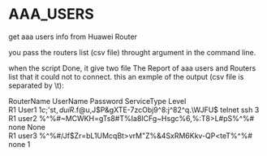 # AAA_USERS
get aaa users info from Huawei Router

you pass the routers list (csv file) throught argument in the command line.


when the script Done, it give two file The Report of aaa users and Routers list that it could not to connect.
this an exmple of the output (csv file is separated by \t):

RouterName  UserName Password	ServiceType	Level <br />
R1	User1	$1c$;'st$,duiR$.f@u,J$P&gXTE-7zcObj9^8:j^82^q.\WJFU$	telnet ssh	3 <br />
R1	user2	%^%#~MCWKH=gTs8#T%Ia8ICFg~Hsgc%6,%:T8>L#pS%^%#	none	None <br />
R1	user3	%^%#/Jf$Zr=bL1UMcqBt>vrM"Z%&4SxRM6Kkv-QP<teT%^%#	none	1 <br />
